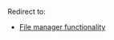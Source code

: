 Redirect to:

*   [File manager functionality](/index.php/File_manager_functionality "File manager functionality")